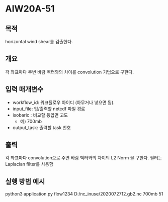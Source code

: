 # AIW20A-51
## 목적
horizontal wind shear를 검출한다.
## 개요
각 좌표마다 주변 바람 벡터와의 차이를 convolution 기법으로 구한다.
## 입력 매개변수
- workflow_id: 워크플로우 아이디 (아무거나 넣으면 됨).
- input_file: 입/출력할 netcdf 파일 경로
- isobaric : 비교할 등압면 고도 
  - 예) 700mb
- output_task: 출력할 task 번호

## 출력
각 좌표마다 convolution으로 주변 바람 벡터와의 차이의 L2 Norm 을 구한다. 필터는 Laplacian filter를 사용함


## 실행 방법 예시
python3 application.py flow1234 D:/nc_inuse/2020072712.gb2.nc 700mb 51
